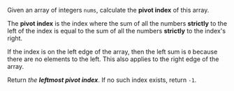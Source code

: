 Given an array of integers <code>nums</code>, calculate the **pivot index** of this array.

The **pivot index** is the index where the sum of all the numbers **strictly** to the left of the index is equal to the sum of all the numbers **strictly** to the index's right.

If the index is on the left edge of the array, then the left sum is <code>0</code> because there are no elements to the left. This also applies to the right edge of the array.

Return <em>the **leftmost pivot index**</em>. If no such index exists, return <code>-1</code>.